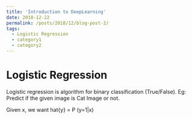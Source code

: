 ```yaml
---
title: 'Introduction to DeepLearning'
date: 2018-12-22
permalink: /posts/2018/12/blog-post-2/
tags:
  - Logistic Regression
  - category1
  - category2
---
```


# Logistic Regression
Logistic regression is algorithm for binary classification (True/False). Eg: Predict if the given image is Cat Image or not.

Given x, we want
hat{y} = P (y=1|x)
